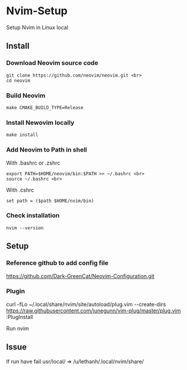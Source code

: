 # Nvim-Setup
Setup Nvim in Linux local

## Install
### Download Neovim source code
```
git clone https://github.com/neovim/neovim.git <br>
cd neovim
```
### Build Neovim
```
make CMAKE_BUILD_TYPE=Release
```
### Install Newovim locally
```
make install
```
### Add Neovim to Path in shell
With .bashrc or .zshrc <br>
```
export PATH=$HOME/neovim/bin:$PATH >> ~/.bashrc <br>
source ~/.bashrc <br>
```
With .cshrc 
```
set path = ($path $HOME/nvim/bin)
```
### Check installation
```
nvim --version
```
## Setup
### Reference github to add config file
https://github.com/Dark-GreenCat/Neovim-Configuration.git

### Plugin 
curl -fLo ~/.local/share/nvim/site/autoload/plug.vim --create-dirs https://raw.githubusercontent.com/junegunn/vim-plug/master/plug.vim <br>
:PlugInstall <br>

Run nvim

## Issue 
If run have fail usr/local/
=> /u/lethanh/.local/nvim/share/

